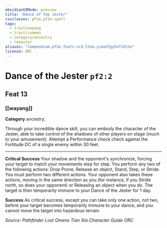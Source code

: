 ```yaml
---
obsidianUIMode: preview
title: "Dance of the Jester"
cssclasses: pf2e,pf2e-spell
tags:
  - trait/wayang
  - trait/common
  - category/ancestry
  - remaster
aliases: "Compendium.pf2e.feats-srd.Item.ycmxU7gySnfsO1Se"
license: ORC
---
```

# Dance of the Jester `pf2:2`
## Feat 13
### [[wayang]]

**Category** ancestry; 




Through your incredible dance skill, you can embody the character of the Jester, able to take control of the shadows of other players on stage (much to your amusement). Attempt a Performance check check against the Fortitude DC of a single enemy within 30 feet.

* * *

**Critical Success** Your shadow and the opponent's synchronize, forcing your target to match your movements step for step. You perform any two of the following actions: Drop Prone, Release an object, Stand, Step, or Stride. You must perform two different actions. Your opponent also takes these actions, moving in the same direction as you (for instance, if you Stride north, so does your opponent) or Releasing an object when you do. The target is then temporarily immune to your Dance of the Jester for 1 day.

**Success** As critical success, except you can take only one action, not two, before your target becomes temporarily immune to your dance, and you cannot move the target into hazardous terrain.

*Source: Pathfinder Lost Omens Tian Xia Character Guide*
*ORC*